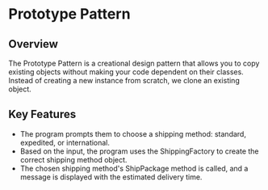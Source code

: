 # Prototype Pattern

## Overview
The Prototype Pattern is a creational design pattern that allows you to copy existing objects without making your code dependent on their classes. Instead of creating a new instance from scratch, we clone an existing object.


## Key Features
- The program prompts them to choose a shipping method: standard, expedited, or international.
- Based on the input, the program uses the ShippingFactory to create the correct shipping method object.
- The chosen shipping method's ShipPackage method is called, and a message is displayed with the estimated delivery time.

